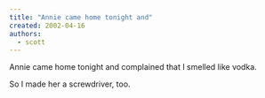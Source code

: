 ```yaml
---
title: "Annie came home tonight and"
created: 2002-04-16
authors: 
  - scott
---
```


Annie came home tonight and complained that I smelled like vodka.  
  
So I made her a screwdriver, too.
